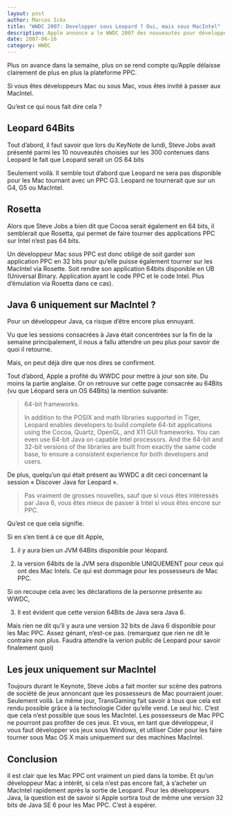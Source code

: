 ```yaml
---
layout: post
author: Marcos Ickx
title: "WWDC 2007: Developper sous Leopard ? Oui, mais sous MacIntel"
description: Apple annonce a le WWDC 2007 des nouveautés pour développer pour macOS Léopard. Mais ils ne sont disponibles que sous Mac Intel
date: 2007-06-16
category: WWDC
---
```


Plus on avance dans la semaine, plus on se rend compte qu’Apple délaisse clairement de plus en plus la plateforme PPC.

Si vous êtes développeurs Mac ou sous Mac, vous êtes invité à passer aux MacIntel.

Qu’est ce qui nous fait dire cela ?

## Leopard 64Bits


Tout d’abord, il faut savoir que lors du KeyNote de lundi, Steve Jobs avait présenté parmi les 10 nouveautés choisies sur les 300 contenues dans Leopard le fait que Leopard serait un OS 64 bits

Seulement voilà. Il semble tout d’abord que Leopard ne sera pas disponible pour les Mac tournant avec un PPC G3. Leopard ne tournerait que sur un G4, G5 ou MacIntel.

## Rosetta

Alors que Steve Jobs a bien dit que Cocoa serait également en 64 bits, il semblerait que Rosetta, qui permet de faire tourner des applications PPC sur Intel n’est pas 64 bits.

Un développeur Mac sous PPC est donc obligé de soit garder son application PPC en 32 bits pour qu’elle puisse également tourner sur les MacIntel via Rosette. Soit rendre son application 64bits disponible en UB (Universal Binary. Application ayant le code PPC et le code Intel. Plus d’émulation via Rosetta dans ce cas).

## Java 6 uniquement sur MacIntel ?

Pour un développeur Java, ca risque d’être encore plus ennuyant.

Vu que les sessions consacrées à Java était concentrées sur la fin de la semaine principalement, il nous a fallu attendre un peu plus pour savoir de quoi il retourne.

Mais, on peut déjà dire que nos dires se confirment.

Tout d’abord, Apple a profité du WWDC pour mettre à jour son site. Du moins la partie anglaise. Or on retrouve sur cette page consacrée au 64Bits (vu que Léopard sera un OS 64Bits) la mention suivante:

> 64-bit frameworks.
> 
> In addition to the POSIX and math libraries supported in Tiger, Leopard enables developers to build complete 64-bit applications using the Cocoa, Quartz, OpenGL, and X11 GUI frameworks. You can even use 64-bit Java on capable Intel processors. And the 64-bit and 32-bit versions of the libraries are built from exactly the same code base, to ensure a consistent experience for both developers and users.

De plus, quelqu’un qui était présent au WWDC a dit ceci concernant la session « Discover Java for Leopard ».

> Pas vraiment de grosses nouvelles, sauf que si vous êtes intéressés par Java 6, vous êtes mieux de passer à Intel si vous êtes encore sur PPC.

Qu’est ce que cela signifie.

Si en s’en tient à ce que dit Apple,

1. il y aura bien un JVM 64Bits disponible pour léopard.

2. la version 64bits de la JVM sera disponible UNIQUEMENT pour ceux qui ont des Mac Intels. Ce qui est dommage pour les possesseurs de Mac PPC.

Si on recoupe cela avec les déclarations de la personne présente au WWDC,

3. Il est évident que cette version 64Bits de Java sera Java 6.

Mais rien ne dit qu’il y aura une version 32 bits de Java 6 disponible pour les Mac PPC. Assez génant, n’est-ce pas. (remarquez que rien ne dit le contraire non plus. Faudra attendre la verion public de Leopard pour savoir finalement quoi)

## Les jeux uniquement sur MacIntel

Toujours durant le Keynote, Steve Jobs a fait monter sur scène des patrons de société de jeux annoncant que les possesseurs de Mac pourraient jouer. Seulement voilà. Le même jour, TransGaming fait savoir à tous que cela est rendu possible grâce à la technologie Cider qu’elle vend. Le seul hic. C’est que cela n’est possible que sous les MacIntel. Les possesseurs de Mac PPC ne pourront pas profiter de ces jeux. Et vous, en tant que développeur, il vous faut développer vos jeux sous Windows, et utiliser Cider pour les faire tourner sous Mac OS X mais uniquement sur des machines MacIntel.

## Conclusion
Il est clair que les Mac PPC ont vraiment un pied dans la tombe. Et qu’un développeur Mac a intérêt, si cela n’est pas encore fait, à s’acheter un MacIntel rapidement après la sortie de Leopard. Pour les développeurs Java, la question est de savoir si Apple sortira tout de même une version 32 bits de Java SE 6 pour les Mac PPC. C’est à espérer.
